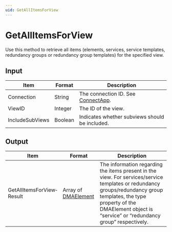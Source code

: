 ```yaml
---
uid: GetAllItemsForView
---
```


# GetAllItemsForView

Use this method to retrieve all items (elements, services, service templates, redundancy groups or redundancy group templates) for the specified view.

## Input

| Item            | Format  | Description                                          |
|-----------------|---------|------------------------------------------------------|
| Connection      | String  | The connection ID. See [ConnectApp](xref:ConnectApp). |
| ViewID          | Integer | The ID of the view.                                  |
| IncludeSubViews | Boolean | Indicates whether subviews should be included.       |

## Output

| Item | Format | Description |
|--|--|--|
| GetAllItemsForView­Result | Array of [DMAElement](xref:DMAElement) | The information regarding the items present in the view. For services/service templates or redundancy groups/redundancy group templates, the type property of the DMAElement object is “service” or “redundancy group” respectively. |
